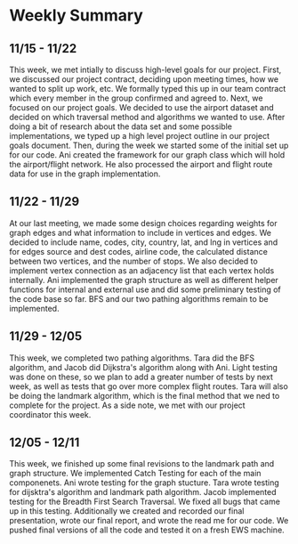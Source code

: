 Weekly Summary
==============

11/15 - 11/22
-------------
This week, we met intially to discuss high-level goals for our project. First, we discussed our project contract, deciding upon meeting times, how we wanted to split up work, etc. We formally typed this up in our team contract which every member in the group confirmed and agreed to. Next, we focused on our project goals. We decided to use the airport dataset and decided on which traversal method and algorithms we wanted to use. After doing a bit of research about the data set and some possible implementations, we typed up a high level project outline in our project goals document. Then, during the week we started some of the initial set up for our code. Ani created the framework for our graph class which will hold the airport/flight network. He also processed the airport and flight route data for use in the graph implementation.

11/22 - 11/29
-------------
At our last meeting, we made some design choices regarding weights for graph edges and what information to include in vertices and edges. We decided to include name, codes, city, country, lat, and lng in vertices and for edges source and dest codes, airline code, the calculated distance between two vertices, and the number of stops. We also decided to implement vertex connection as an adjacency list that each vertex holds internally. Ani implemented the graph structure as well as different helper functions for internal and external use and did some preliminary testing of the code base so far. BFS and our two pathing algorithms remain to be implemented.

11/29 - 12/05
-------------
This week, we completed two pathing algorithms. Tara did the BFS algorithm, and Jacob did Dijkstra's algorithm along with Ani. Light testing was done on these, so we plan to add a greater number of tests by next week, as well as tests that go over more complex flight routes. Tara will also be doing the landmark algorithm, which is the final method that we ned to complete for the project. As a side note, we met with our project coordinator this week.  

12/05 - 12/11
-------------
This week, we finished up some final revisions to the landmark path and graph structure. We implemented Catch Testing for each of the main componenets. Ani wrote testing for the graph stucture. Tara wrote testing for dijsktra's algorithm and landmark path algorithm. Jacob implemented testing for the Breadth First Search Traversal. We fixed all bugs that came up in this testing. Additionally we created and recorded our final presentation, wrote our final report, and wrote the read me for our code. We pushed final versions of all the code and tested it on a fresh EWS machine.